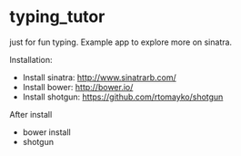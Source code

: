 typing_tutor
============

just for fun typing. Example app to explore more on sinatra.

Installation:
  - Install sinatra: http://www.sinatrarb.com/
  - Install bower: http://bower.io/
  - Install shotgun: https://github.com/rtomayko/shotgun

After install
-  bower install
-  shotgun
